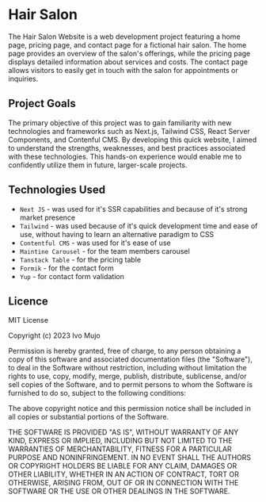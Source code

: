 # Hair Salon

The Hair Salon Website is a web development project featuring a home page, pricing page, and contact page for a fictional hair salon. The home page provides an overview of the salon's offerings, while the pricing page displays detailed information about services and costs. The contact page allows visitors to easily get in touch with the salon for appointments or inquiries.

## Project Goals

The primary objective of this project was to gain familiarity with new technologies and frameworks such as Next.js, Tailwind CSS, React Server Components, and Contenful CMS. By developing this quick website, I aimed to understand the strengths, weaknesses, and best practices associated with these technologies. This hands-on experience would enable me to confidently utilize them in future, larger-scale projects. 

## Technologies Used

- `Next JS` - was used for it's SSR capabilities and because of it's strong market presence
- `Tailwind` - was used because of it's quick development time and ease of use, without having to learn an alternative paradigm to CSS
- `Contentful CMS` - was used for it's ease of use
- `Maintine Carousel` - for the team members carousel
- `Tanstack Table` - for the pricing table
- `Formik` - for the contact form
- `Yup` - for contact form validation

## Licence

MIT License

Copyright (c) 2023 Ivo Mujo

Permission is hereby granted, free of charge, to any person obtaining a copy
of this software and associated documentation files (the "Software"), to deal
in the Software without restriction, including without limitation the rights
to use, copy, modify, merge, publish, distribute, sublicense, and/or sell
copies of the Software, and to permit persons to whom the Software is
furnished to do so, subject to the following conditions:

The above copyright notice and this permission notice shall be included in all
copies or substantial portions of the Software.

THE SOFTWARE IS PROVIDED "AS IS", WITHOUT WARRANTY OF ANY KIND, EXPRESS OR
IMPLIED, INCLUDING BUT NOT LIMITED TO THE WARRANTIES OF MERCHANTABILITY,
FITNESS FOR A PARTICULAR PURPOSE AND NONINFRINGEMENT. IN NO EVENT SHALL THE
AUTHORS OR COPYRIGHT HOLDERS BE LIABLE FOR ANY CLAIM, DAMAGES OR OTHER
LIABILITY, WHETHER IN AN ACTION OF CONTRACT, TORT OR OTHERWISE, ARISING FROM,
OUT OF OR IN CONNECTION WITH THE SOFTWARE OR THE USE OR OTHER DEALINGS IN THE
SOFTWARE.